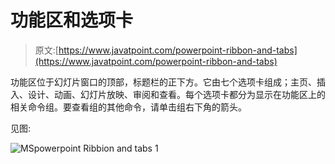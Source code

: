 # 功能区和选项卡

> 原文:[https://www.javatpoint.com/powerpoint-ribbon-and-tabs](https://www.javatpoint.com/powerpoint-ribbon-and-tabs)

功能区位于幻灯片窗口的顶部，标题栏的正下方。它由七个选项卡组成；主页、插入、设计、动画、幻灯片放映、审阅和查看。每个选项卡都分为显示在功能区上的相关命令组。要查看组的其他命令，请单击组右下角的箭头。

见图:

![MSpowerpoint Ribbion and tabs 1](../Images/497527947399e960aa23c8e4eb1a5342.png)